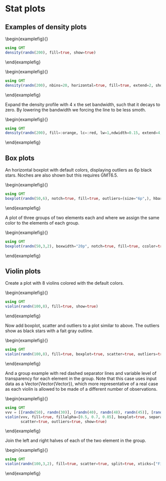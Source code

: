 # Stat plots

## Examples of density plots

\begin{examplefig}{}
```julia
using GMT
density(randn(200), fill=true, show=true)
```
\end{examplefig}

\begin{examplefig}{}
```julia
using GMT
density(randn(200), nbins=20, horizontal=true, fill=true, extend=2, show=true)
```
\end{examplefig}

Expand the density profile with 4 x the set bandwidth, such that it decays to zero.
By lowering the bandwidth we forcing the line to be less smoth.

\begin{examplefig}{}
```julia
using GMT
density(randn(200), fill=:orange, lc=:red, lw=1,ndwidth=0.15, extend=4, show=true)
```
\end{examplefig}

## Box plots

An horizontal boxplot with default colors, displaying outliers as 6p black stars. Noches are
also shown but this requires GMT6.5.

\begin{examplefig}{}
```julia
using GMT
boxplot(randn(50,6), notch=true, fill=true, outliers=(size="6p",), hbar=true, show=1)
```
\end{examplefig}

A plot of three groups of two elements each and where we assign the same color to the elements of each group.

\begin{examplefig}{}
```julia
using GMT
boxplot(randn(50,3,2), boxwidth="20p", notch=true, fill=true, ccolor=true, show=1)
```
\end{examplefig}


## Violin plots

Create a plot with 8 violins colored with the default colors.

\begin{examplefig}{}
```julia
using GMT
violin(randn(100,8), fill=true, show=true)
```
\end{examplefig}

Now add boxplot, scatter and outliers to a plot similar to above. The outliers show as black
stars with a fait gray outline.

\begin{examplefig}{}
```julia
using GMT
violin(randn(100,8), fill=true, boxplot=true, scatter=true, outliers=true, show=true)
```
\end{examplefig}

And a group example with red dashed separator lines and variable level of transparency for each
element in the group. Note that this case uses input data as a Vector{Vector{Vector}}, which more
representative of a real case as each violin is allowed to be made of a different number of observations.

\begin{examplefig}{}
```julia
using GMT
vvv = [[randn(50), randn(30)], [randn(40), randn(48), randn(45)], [randn(35), randn(43)]];
violin(vvv, fill=true, fillalpha=[0.5, 0.7, 0.85], boxplot=true, separator=(:red, :dash),
       scatter=true, outliers=true, show=true)
```
\end{examplefig}

Join the left and right halves of each of the two element in the group.

\begin{examplefig}{}
```julia
using GMT
violin(randn(100,3,2), fill=true, scatter=true, split=true, xticks=["First","Second","Third"], show=true)
```
\end{examplefig}


